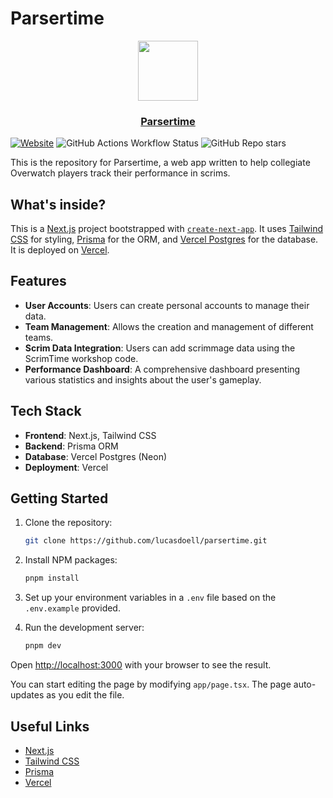 # Parsertime

<p align="center">
  <a href="https://parsertime.app">
    <img src="https://parsertime.app/icon.png" height="96">
    <h3 align="center">Parsertime</h3>
  </a>
</p>

[![Website](https://img.shields.io/website?style=for-the-badge&labelColor=000&up_message=Operational&url=https%3A%2F%2Fparsertime.app)](https://parsertime.app)
![GitHub Actions Workflow Status](https://img.shields.io/github/actions/workflow/status/lucasdoell/parsertime/vitest.yml?style=for-the-badge&label=Tests&labelColor=000)
![GitHub Repo stars](https://img.shields.io/github/stars/lucasdoell/parsertime?style=for-the-badge&labelColor=000)

This is the repository for Parsertime, a web app written to help collegiate Overwatch players track their performance in scrims.

## What's inside?

This is a [Next.js](https://nextjs.org/) project bootstrapped with [`create-next-app`](https://github.com/vercel/next.js/tree/canary/packages/create-next-app). It uses [Tailwind CSS](https://tailwindcss.com/) for styling, [Prisma](https://prisma.io) for the ORM, and [Vercel Postgres](https://vercel.com/docs/storage/vercel-postgres) for the database. It is deployed on [Vercel](https://vercel.com/).

## Features

- **User Accounts**: Users can create personal accounts to manage their data.
- **Team Management**: Allows the creation and management of different teams.
- **Scrim Data Integration**: Users can add scrimmage data using the ScrimTime workshop code.
- **Performance Dashboard**: A comprehensive dashboard presenting various statistics and insights about the user's gameplay.

## Tech Stack

- **Frontend**: Next.js, Tailwind CSS
- **Backend**: Prisma ORM
- **Database**: Vercel Postgres (Neon)
- **Deployment**: Vercel

## Getting Started

1. Clone the repository:
   ```sh
   git clone https://github.com/lucasdoell/parsertime.git
   ```
2. Install NPM packages:
   ```sh
   pnpm install
   ```
3. Set up your environment variables in a `.env` file based on the `.env.example` provided.

4. Run the development server:
   ```bash
   pnpm dev
   ```

Open [http://localhost:3000](http://localhost:3000) with your browser to see the result.

You can start editing the page by modifying `app/page.tsx`. The page auto-updates as you edit the file.

## Useful Links

- [Next.js](https://nextjs.org/)
- [Tailwind CSS](https://tailwindcss.com/)
- [Prisma](https://www.prisma.io/)
- [Vercel](https://vercel.com/)
